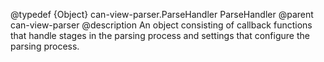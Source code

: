 @typedef {Object} can-view-parser.ParseHandler ParseHandler
@parent can-view-parser
@description An object consisting of callback functions that handle stages in the parsing process
and settings that configure the parsing process.
